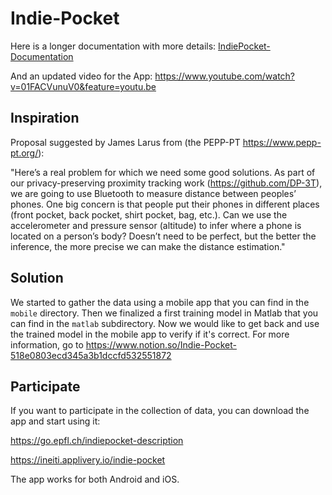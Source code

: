# Indie-Pocket

Here is a longer documentation with more details: 
[IndiePocket-Documentation](https://go.epfl.ch/indiepocket-description)

And an updated video for the App:
https://www.youtube.com/watch?v=01FACVunuV0&feature=youtu.be

## Inspiration
Proposal suggested by James Larus from (the PEPP-PT https://www.pepp-pt.org/): 

"Here’s a real problem for which we need some good solutions. 
    As part of our privacy-preserving proximity tracking work (https://github.com/DP-3T), we 
    are going to use Bluetooth to measure distance between peoples’ phones. 
    One big concern is that people put their phones in different places 
    (front pocket, back pocket, shirt pocket, bag, etc.). 
    Can we use the accelerometer and pressure sensor (altitude) to infer where a phone is located on a person’s body? 
    Doesn’t need to be perfect, but the better the inference, the more precise we can make the distance estimation."

## Solution

We started to gather the data using a mobile app that you can find in the `mobile` directory.
Then we finalized a first training model in Matlab that you can find in the `matlab` subdirectory.
Now we would like to get back and use the trained model in the mobile app to verify if it's correct.
For more information, go to https://www.notion.so/Indie-Pocket-518e0803ecd345a3b1dccfd532551872

## Participate

If you want to participate in the collection of data, you can download the app and start using it:

https://go.epfl.ch/indiepocket-description

https://ineiti.applivery.io/indie-pocket

The app works for both Android and iOS.


